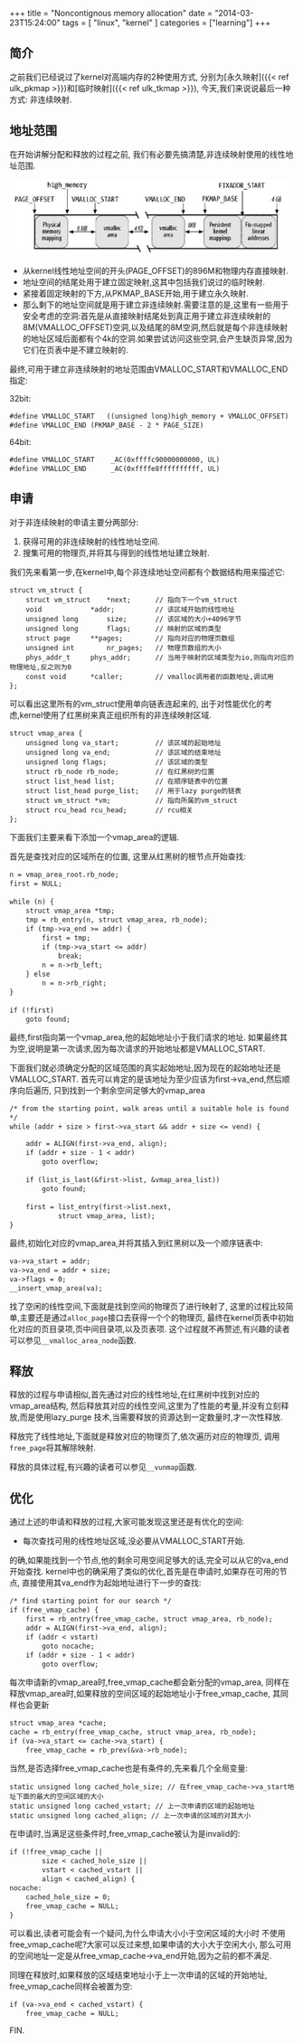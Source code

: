 +++
title = "Noncontignous memory allocation"
date = "2014-03-23T15:24:00"
tags = [ "linux", "kernel" ]
categories = ["learning"]
+++

## 简介

之前我们已经说过了kernel对高端内存的2种使用方式,
分别为[永久映射]({{< ref ulk_pkmap >}})和[临时映射]({{< ref ulk_tkmap >}}),
今天,我们来说说最后一种方式: 非连续映射.

## 地址范围

在开始讲解分配和释放的过程之前,
我们有必要先搞清楚,非连续映射使用的线性地址范围.

![vmalloc_scope](vmalloc_scope.png)

- 从kernel线性地址空间的开头(PAGE_OFFSET)的896M和物理内存直接映射.
- 地址空间的结尾处用于建立固定映射,这其中包括我们说过的临时映射.
- 紧接着固定映射的下方,从PKMAP_BASE开始,用于建立永久映射.
- 那么剩下的地址空间就是用于建立非连续映射.需要注意的是,这里有一些用于安全考虑的空洞:首先是从直接映射结尾处到真正用于建立非连续映射的8M(VMALLOC_OFFSET)空洞,以及结尾的8M空洞,然后就是每个非连续映射的地址区域后面都有个4k的空洞.如果尝试访问这些空洞,会产生缺页异常,因为它们在页表中是不建立映射的.

最终,可用于建立非连续映射的地址范围由VMALLOC_START和VMALLOC_END指定:

32bit:

```
#define VMALLOC_START	((unsigned long)high_memory + VMALLOC_OFFSET)
#define VMALLOC_END	(PKMAP_BASE - 2 * PAGE_SIZE)
```

64bit:

```
#define VMALLOC_START    _AC(0xffffc90000000000, UL)
#define VMALLOC_END      _AC(0xffffe8ffffffffff, UL)
```

## 申请

对于非连续映射的申请主要分两部分:

1. 获得可用的非连续映射的线性地址空间.
2. 搜集可用的物理页,并将其与得到的线性地址建立映射.

我们先来看第一步,在kernel中,每个非连续地址空间都有个数据结构用来描述它:

```
struct vm_struct {
	struct vm_struct	*next;		// 指向下一个vm_struct
	void			*addr;			// 该区域开始的线性地址
	unsigned long		size;		// 该区域的大小+4096字节
	unsigned long		flags;		// 映射的区域的类型
	struct page		**pages;		// 指向对应的物理页数组
	unsigned int		nr_pages;	// 物理页数组的大小
	phys_addr_t		phys_addr;		// 当用于映射的区域类型为io,则指向对应的物理地址,反之则为0
	const void		*caller;		// vmalloc调用者的函数地址,调试用
};
```

可以看出这里所有的vm_struct使用单向链表连起来的,
出于对性能优化的考虑,kernel使用了红黑树来真正组织所有的非连续映射区域.

```
struct vmap_area {
	unsigned long va_start;			// 该区域的起始地址
	unsigned long va_end;			// 该区域的结束地址
	unsigned long flags;			// 该区域的类型
	struct rb_node rb_node;         // 在红黑树的位置
	struct list_head list;          // 在顺序链表中的位置
	struct list_head purge_list;    // 用于lazy purge的链表
	struct vm_struct *vm;			// 指向所属的vm_struct
	struct rcu_head rcu_head;		// rcu相关
};
```

下面我们主要来看下添加一个vmap_area的逻辑.

首先是查找对应的区域所在的位置,
这里从红黑树的根节点开始查找:

```
n = vmap_area_root.rb_node;
first = NULL;

while (n) {
	struct vmap_area *tmp;
	tmp = rb_entry(n, struct vmap_area, rb_node);
	if (tmp->va_end >= addr) {
		first = tmp;
		if (tmp->va_start <= addr)
			break;
		n = n->rb_left;
	} else
		n = n->rb_right;
}

if (!first)
	goto found;
```

最终,first指向第一个vmap_area,他的起始地址小于我们请求的地址.
如果最终其为空,说明是第一次请求,因为每次请求的开始地址都是VMALLOC_START.

下面我们就必须确定分配的区域范围的真实起始地址,因为现在的起始地址还是VMALLOC_START.
首先可以肯定的是该地址为至少应该为first->va_end,然后顺序向后遍历,
只到找到一个剩余空间足够大的vmap_area

```
/* from the starting point, walk areas until a suitable hole is found */
while (addr + size > first->va_start && addr + size <= vend) {
```

```
	addr = ALIGN(first->va_end, align);
	if (addr + size - 1 < addr)
		goto overflow;

	if (list_is_last(&first->list, &vmap_area_list))
		goto found;

	first = list_entry(first->list.next,
			struct vmap_area, list);
}
```

最终,初始化对应的vmap_area,并将其插入到红黑树以及一个顺序链表中:

```
va->va_start = addr;
va->va_end = addr + size;
va->flags = 0;
__insert_vmap_area(va);
```

找了空闲的线性空间,下面就是找到空间的物理页了进行映射了,
这里的过程比较简单,主要还是通过`alloc_page`接口去获得一个个的物理页,
最终在kernel页表中初始化对应的页目录项,页中间目录项,以及页表项.
这个过程就不再赘述,有兴趣的读者可以参见`__vmalloc_area_node`函数.

## 释放

释放的过程与申请相似,首先通过对应的线性地址,在红黑树中找到对应的vmap_area结构,
然后释放其对应的线性空间,这里为了性能的考量,并没有立刻释放,而是使用lazy_purge
技术,当需要释放的资源达到一定数量时,才一次性释放.

释放完了线性地址,下面就是释放对应的物理页了,依次遍历对应的物理页,
调用`free_page`将其解除映射.

释放的具体过程,有兴趣的读者可以参见`__vunmap`函数.

## 优化

通过上述的申请和释放的过程,大家可能发现这里还是有优化的空间:

- 每次查找可用的线性地址区域,没必要从VMALLOC_START开始.

的确,如果能找到一个节点,他的剩余可用空间足够大的话,完全可以从它的va_end开始查找.
kernel中也的确采用了类似的优化,首先是在申请时,如果存在可用的节点,
直接使用其va_end作为起始地址进行下一步的查找:

```
/* find starting point for our search */
if (free_vmap_cache) {
	first = rb_entry(free_vmap_cache, struct vmap_area, rb_node);
	addr = ALIGN(first->va_end, align);
	if (addr < vstart)
		goto nocache;
	if (addr + size - 1 < addr)
		goto overflow;
```

每次申请新的vmap_area时,free_vmap_cache都会新分配的vmap_area,
同样在释放vmap_area时,如果释放的空间区域的起始地址小于free_vmap_cache,
其同样也会更新

```
struct vmap_area *cache;
cache = rb_entry(free_vmap_cache, struct vmap_area, rb_node);
if (va->va_start <= cache->va_start) {
	free_vmap_cache = rb_prev(&va->rb_node);
```

当然,是否选择free_vmap_cache也是有条件的,先来看几个全局变量:

```
static unsigned long cached_hole_size; // 在free_vmap_cache->va_start地址下面的最大的空闲区域的大小
static unsigned long cached_vstart; // 上一次申请的区域的起始地址
static unsigned long cached_align; // 上一次申请的区域的对其大小
```

在申请时,当满足这些条件时,free_vmap_cache被认为是invalid的:

```
if (!free_vmap_cache ||
		size < cached_hole_size ||
		vstart < cached_vstart ||
		align < cached_align) {
nocache:
	cached_hole_size = 0;
	free_vmap_cache = NULL;
}
```

可以看出,读者可能会有一个疑问,为什么申请大小小于空闲区域的大小时
不使用free_vmap_cache呢?大家可以反过来想,如果申请的大小大于空闲大小,
那么可用的空间地址一定是从free_vmap_cache->va_end开始,因为之前的都不满足.

同理在释放时,如果释放的区域结束地址小于上一次申请的区域的开始地址,
free_vmap_cache同样会被置为空:

```
if (va->va_end < cached_vstart) {
	free_vmap_cache = NULL;
```

FIN.
